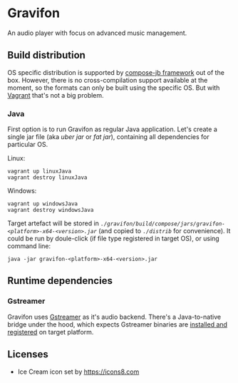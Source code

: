 # Gravifon

An audio player with focus on advanced music management.

## Build distribution

OS specific distribution is supported by [compose-jb framework](https://github.com/JetBrains/compose-jb/tree/master/tutorials/Native_distributions_and_local_execution) out of the box.
However, there is no cross-compilation support available at the moment, so the formats can only be built using the specific OS. But with [Vagrant](https://www.vagrantup.com/) that's not a big problem.

### Java

First option is to run Gravifon as regular Java application. Let's create a single jar file (aka _uber jar_ or _fat jar_), containing all dependencies for particular OS.

Linux:

```
vagrant up linuxJava
vagrant destroy linuxJava
```

Windows:

```
vagrant up windowsJava
vagrant destroy windowsJava
```

Target artefact will be stored in _`./gravifon/build/compose/jars/gravifon-<platform>-x64-<version>.jar`_ (and copied to _`./distrib`_ for convenience). It could be run by doule-click (if file type registered in target OS), or using command line:

```
java -jar gravifon-<platform>-x64-<version>.jar
```

## Runtime dependencies

### Gstreamer

Gravifon uses [Gstreamer](https://gstreamer.freedesktop.org/) as it's audio backend. There's a Java-to-native bridge under the hood, which expects Gstreamer binaries are [installed and registered](https://gstreamer.freedesktop.org/documentation/installing/index.html) on target platform.

## Licenses

* Ice Cream icon set by https://icons8.com
